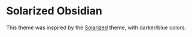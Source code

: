 # Solarized Obsidian

This theme was inspired by the [Solarized](https://github.com/altercation/solarized) theme, with darker/blue colors. 